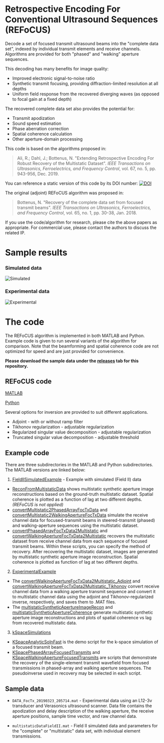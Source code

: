 # Retrospective Encoding For Conventional Ultrasound Sequences (REFoCUS)

Decode a set of focused transmit ultrasound beams into the "complete data set", indexed by individual transmit elements and receive channels. Algorithms are provided for both "phased" and "walking" aperture sequences.

This decoding has many benefits for image quality:
* Improved electronic signal-to-noise ratio
* Synthetic transmit focusing, providing diffraction-limited resolution at all depths
* Uniform field response from the recovered diverging waves (as opposed to focal gain at a fixed depth)

The recovered complete data set also provides the potential for:
* Transmit apodization
* Sound speed estimation
* Phase aberration correction
* Spatial coherence calculation
* Other aperture-domain processing

This code is based on the algorithms proposed in:

> Ali, R.; Dahl, J.; Bottenus, N. "Extending Retrospective Encoding For Robust Recovery of the Multistatic Dataset". *IEEE Transactions on Ultrasonics, Ferroelectrics, and Frequency Control*, vol. 67, no. 5, pp. 943-956, Dec. 2019.

You can reference a static version of this code by its DOI number:
[![DOI](https://zenodo.org/badge/DOI/10.5281/zenodo.3473561.svg)](https://doi.org/10.5281/zenodo.3473561)

The original (adjoint) REFoCUS algorithm was proposed in:

> Bottenus, N. "Recovery of the complete data set from focused transmit beams". *IEEE Transactions on Ultrasonics, Ferroelectrics, and Frequency Control*, vol. 65, no. 1, pp. 30-38, Jan. 2018.

If you use the code/algorithm for research, please cite the above papers as appropriate. For commercial use, please contact the authors to discuss the related IP.

# Sample results
### Simulated data

![Simulated](/simulated.png)

### Experimental data

![Experimental](/experimental.png)

# The code
The REFoCUS algorithm is implemented in both MATLAB and Python. Example code is given to run several variants of the algorithm for comparison. Note that the beamforming and spatial coherence code are not optimized for speed and are just provided for convenience.

**Please download the sample data under the [releases](https://github.com/nbottenus/REFoCUS/releases) tab for this repository.**

## REFoCUS code

[MATLAB](MATLAB/refocus/refocus_decode.m)

[Python](Python/refocus.py#L103)

Several options for inversion are provided to suit different applications.
* Adjoint - with or without ramp filter
* Tikhonov regularization - adjustable regularization
* Regularized singular value decomposition - adjustable regularization
* Truncated singular value decomposition - adjustable threshold

## Example code
There are three subdirectories in the MATLAB and Python subdirectories. The MATLAB versions are linked below:
1. [FieldIISimulatedExample](MATLAB/FieldIISimulatedExample) - Example with simulated (Field II) data
  * [ReconFromMultistaticData](MATLAB/FieldIISimulatedExample/ReconFromMultistaticData.m) shows multistatic synthetic aperture image reconstructions based on the ground-truth multistatic dataset. Spatial coherence is plotted as a function of lag at two different depths. *(REFoCUS is not applied)*
  * [convertMultistatic2PhasedArrayFocTxData](MATLAB/FieldIISimulatedExample/convertMultistatic2PhasedArrayFocTxData.m) and [convertMultistatic2WalkingApertureFocTxData](MATLAB/FieldIISimulatedExample/convertMultistatic2WalkingApertureFocTxData.m) simulate the receive channel data for focused-transmit beams in steered-transmit (phased) and walking-aperture sequences using the multistatic dataset.
  * [convertPhasedArrayFocTxData2Multistatic](MATLAB/FieldIISimulatedExample/convertPhasedArrayFocTxData2Multistatic.m) and [convertWalkingApertureFocTxData2Multistatic](MATLAB/FieldIISimulatedExample/convertWalkingApertureFocTxData2Multistatic.m) recovers the multistatic dataset from receive channel data from each sequence of focused transmit beams. Within these scripts, you can specify the method of recovery. After recovering the multistatic dataset, images are generated by multistatic synthetic aperture image reconstruction. Spatial coherence is plotted as function of lag at two different depths.

2. [ExperimentalExample](MATLAB/ExperimentalExample)
  * The [convertWalkingApertureFocTxData2Multistatic_Adjoint](MATLAB/ExperimentalExample/convertWalkingApertureFocTxData2Multistatic_Adjoint.m) and [convertWalkingApertureFocTxData2Multistatic_Tikhonov](MATLAB/ExperimentalExample/convertWalkingApertureFocTxData2Multistatic_Tikhonov.m) convert receive channel data from a walking aperture transmit sequence and convert it to multistatic channel data using the adjoint and Tikhonov-regularized inverse, respectively, and saves them to .MAT files.
  * The [multistaticSyntheticApertureImageRecon](MATLAB/ExperimentalExample/multistaticSyntheticApertureImageRecon.m) and [multistaticSyntheticApertureCoherence](MATLAB/ExperimentalExample/multistaticSyntheticApertureCoherence.m) generate multistatic synthetic aperture image reconstructions and plots of spatial coherence vs lag from recovered multistatic data. 

3. [kSpaceSimulations](MATLAB/kSpaceSimulations)
  * [KSpaceAnalyticSolnFast](MATLAB/kSpaceSimulations/KSpaceAnalyticSolnFast.m) is the demo script for the k-space simulation of a focused transmit beam.
  * [KSpacePhasedArrayFocusedTransmits](MATLAB/kSpaceSimulations/KSpacePhasedArrayFocusedTransmits.m) and [KSpaceWalkingApertureFocusedTransmits](MATLAB/kSpaceSimulations/KSpaceWalkingApertureFocusedTransmits.m) are scripts that demonstrate the recovery of the single-element transmit wavefield from focused transmissions in phased-array and walking aperture sequences. The pseudoinverse used in recovery may be selected in each script.
  
## Sample data

* `DATA_FocTx_20190323_205714.mat` - Experimental data using an L12-3v transducer and Verasonics ultrasound scanner. Data file contains the apodization and delay description of the walking aperture, the receive aperture positions, sample time vector, and raw channel data.

* `multistaticDataFieldII.mat` - Field II simulated data and parameters for the "complete" or "multistatic" data set, with individual element transmissions.
